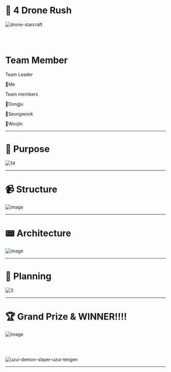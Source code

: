 # 🚀 4 Drone Rush  

![drone-starcraft](https://user-images.githubusercontent.com/37481441/213846936-0ee97675-2175-49bf-a475-fd921009406b.gif)

<br>

</br>

# Team Member 

Team Leader

🐉Me

Team members

🦎Dongju

🐢Seungwook

🐍Woojin
_____________________________________________________________________________

# 🎉 Purpose 

 ![14](https://user-images.githubusercontent.com/37481441/213847697-44844f89-7808-4577-979c-d2dfbfbbb892.PNG)

_____________________________________________________________________________


# 📹 Structure

 ![image](https://user-images.githubusercontent.com/37481441/215114564-c39eb84f-5ad1-4503-8b51-05d5c9c53214.png) 
 
 
 
 ___________________________________________________________________________


# 📟 Architecture

![image](https://user-images.githubusercontent.com/37481441/215115566-dec4cc1e-3023-4554-a0b2-6043727438b1.png)

_____________________________________________________________________________


# 🎥 Planning 


![3](https://user-images.githubusercontent.com/37481441/213847176-a5591805-217d-4c4c-8a38-e2a911c06399.PNG)


_____________________________________________________________________________



# 🏆 Grand Prize & WINNER!!!!

![image](https://user-images.githubusercontent.com/37481441/216773161-de7fed34-dd36-4ddf-812e-12971a6358ad.png)

<br>
</br>

![uzui-demon-slayer-uzui-tengen](https://user-images.githubusercontent.com/37481441/216773206-69a7fda0-7b4e-4ebb-8e55-bb8106fdcda9.gif)

_____________________________________________________________________________ 

 
